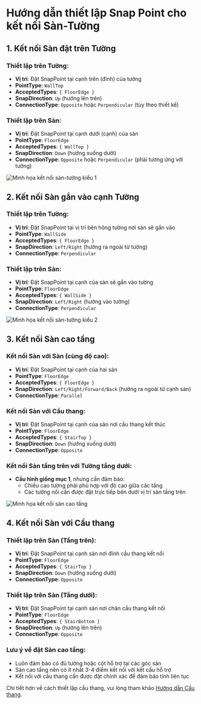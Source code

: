 # Hướng dẫn thiết lập Snap Point cho kết nối Sàn-Tường

## 1. Kết nối Sàn đặt trên Tường

### Thiết lập trên Tường:
- **Vị trí**: Đặt SnapPoint tại cạnh trên (đỉnh) của tường
- **PointType**: `WallTop`
- **AcceptedTypes**: `{ FloorEdge }`
- **SnapDirection**: `Up` (hướng lên trên)
- **ConnectionType**: `Opposite` hoặc `Perpendicular` (tùy theo thiết kế)

### Thiết lập trên Sàn:
- **Vị trí**: Đặt SnapPoint tại cạnh dưới (cạnh) của sàn
- **PointType**: `FloorEdge`
- **AcceptedTypes**: `{ WallTop }`
- **SnapDirection**: `Down` (hướng xuống dưới)
- **ConnectionType**: `Opposite` hoặc `Perpendicular` (phải tương ứng với tường)

![Minh họa kết nối sàn-tường kiểu 1](Images/FloorOnWallSnap.png)

## 2. Kết nối Sàn gắn vào cạnh Tường

### Thiết lập trên Tường:
- **Vị trí**: Đặt SnapPoint tại vị trí bên hông tường nơi sàn sẽ gắn vào
- **PointType**: `WallSide`
- **AcceptedTypes**: `{ FloorEdge }`
- **SnapDirection**: `Left/Right` (hướng ra ngoài từ tường)
- **ConnectionType**: `Perpendicular`

### Thiết lập trên Sàn:
- **Vị trí**: Đặt SnapPoint tại cạnh của sàn sẽ gắn vào tường
- **PointType**: `FloorEdge`
- **AcceptedTypes**: `{ WallSide }`
- **SnapDirection**: `Left/Right` (hướng vào tường)
- **ConnectionType**: `Perpendicular`

![Minh họa kết nối sàn-tường kiểu 2](Images/FloorToWallSideSnap.png)

## 3. Kết nối Sàn cao tầng

### Kết nối Sàn với Sàn (cùng độ cao):
- **Vị trí**: Đặt SnapPoint tại cạnh của hai sàn
- **PointType**: `FloorEdge`
- **AcceptedTypes**: `{ FloorEdge }`
- **SnapDirection**: `Left/Right/Forward/Back` (hướng ra ngoài từ cạnh sàn)
- **ConnectionType**: `Parallel`

### Kết nối Sàn với Cầu thang:
- **Vị trí**: Đặt SnapPoint tại cạnh của sàn nơi cầu thang kết thúc
- **PointType**: `FloorEdge`
- **AcceptedTypes**: `{ StairTop }`
- **SnapDirection**: `Down` (hướng xuống dưới)
- **ConnectionType**: `Opposite`

### Kết nối Sàn tầng trên với Tường tầng dưới:
- **Cấu hình giống mục 1**, nhưng cần đảm bảo:
  - Chiều cao tường phải phù hợp với độ cao giữa các tầng
  - Các tường nối cần được đặt trực tiếp bên dưới vị trí sàn tầng trên

![Minh họa kết nối sàn cao tầng](Images/ElevatedFloorSnap.png)

## 4. Kết nối Sàn với Cầu thang

### Thiết lập trên Sàn (Tầng trên):
- **Vị trí**: Đặt SnapPoint tại cạnh sàn nơi đỉnh cầu thang kết nối
- **PointType**: `FloorEdge`
- **AcceptedTypes**: `{ StairTop }`
- **SnapDirection**: `Down` (hướng xuống dưới)
- **ConnectionType**: `Opposite`

### Thiết lập trên Sàn (Tầng dưới):
- **Vị trí**: Đặt SnapPoint tại cạnh sàn nơi chân cầu thang kết nối
- **PointType**: `FloorEdge`
- **AcceptedTypes**: `{ StairBottom }`
- **SnapDirection**: `Up` (hướng lên trên)
- **ConnectionType**: `Opposite`

### Lưu ý về đặt Sàn cao tầng:
- Luôn đảm bảo có đủ tường hoặc cột hỗ trợ tại các góc sàn
- Sàn cao tầng nên có ít nhất 3-4 điểm kết nối với kết cấu hỗ trợ
- Kết nối với cầu thang cần được đặt chính xác để đảm bảo tính liên tục

Chi tiết hơn về cách thiết lập cầu thang, vui lòng tham khảo [Hướng dẫn Cầu thang](StairGuide.md).
